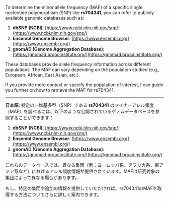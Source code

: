 To determine the minor allele frequency (MAF) of a specific single nucleotide polymorphism (SNP) like **rs704341**, you can refer to publicly available genomic databases such as:

1. **dbSNP (NCBI)**: [https://www.ncbi.nlm.nih.gov/snp/](https://www.ncbi.nlm.nih.gov/snp/)
2. **Ensembl Genome Browser**: [https://www.ensembl.org/](https://www.ensembl.org/)
3. **gnomAD (Genome Aggregation Database)**: [https://gnomad.broadinstitute.org/](https://gnomad.broadinstitute.org/)

These databases provide allele frequency information across different populations. The MAF can vary depending on the population studied (e.g., European, African, East Asian, etc.).

If you provide more context or specify the population of interest, I can guide you further on how to retrieve the MAF for rs704341.

---

**日本語:**
特定の一塩基多型（SNP）である **rs704341** のマイナーアレル頻度（MAF）を調べるには、以下のような公開されているゲノムデータベースを参照することができます：

1. **dbSNP (NCBI)**: [https://www.ncbi.nlm.nih.gov/snp/](https://www.ncbi.nlm.nih.gov/snp/)
2. **Ensembl Genome Browser**: [https://www.ensembl.org/](https://www.ensembl.org/)
3. **gnomAD (Genome Aggregation Database)**: [https://gnomad.broadinstitute.org/](https://gnomad.broadinstitute.org/)

これらのデータベースでは、異なる集団（例：ヨーロッパ系、アフリカ系、東アジア系など）におけるアレル頻度情報が提供されています。MAFは研究対象の集団によって異なる場合があります。

もし、特定の集団や追加の情報を提供していただければ、rs704341のMAFを取得する方法についてさらに詳しく案内できます。